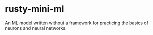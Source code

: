 # rusty-mini-ml
An ML model written without a framework for practicing the basics of neurons and neural networks.
